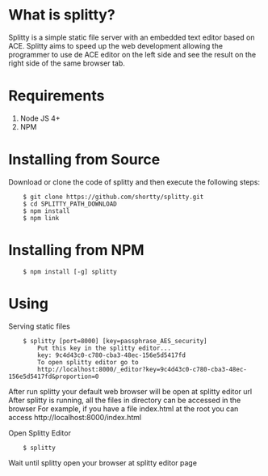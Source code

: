 What is splitty?
====================
Splitty is a simple static file server with an embedded text editor based on ACE. Splitty aims to speed up the web development allowing the programmer to use de ACE editor on the left side and see the result on the right side of the same browser tab.

Requirements
====================
1. Node JS 4+
2. NPM


Installing from Source
====================
Download or clone the code of splitty and then execute the following steps:

        $ git clone https://github.com/shortty/splitty.git
        $ cd SPLITTY_PATH_DOWNLOAD
        $ npm install
        $ npm link

Installing from NPM
====================
        $ npm install [-g] splitty


Using
====================
Serving static files

        $ splitty [port=8000] [key=passphrase_AES_security]
            Put this key in the splitty editor...
            key: 9c4d43c0-c780-cba3-48ec-156e5d5417fd
            To open splitty editor go to
            http://localhost:8000/_editor?key=9c4d43c0-c780-cba3-48ec-156e5d5417fd&proportion=0

After run splitty your default web browser will be open at splitty editor url
After splitty is running, all the files in directory can be accessed in the browser
For example, if you have a file index.html at the root you can access http://localhost:8000/index.html


Open Splitty Editor

        $ splitty
Wait until splitty open your browser at splitty editor page


